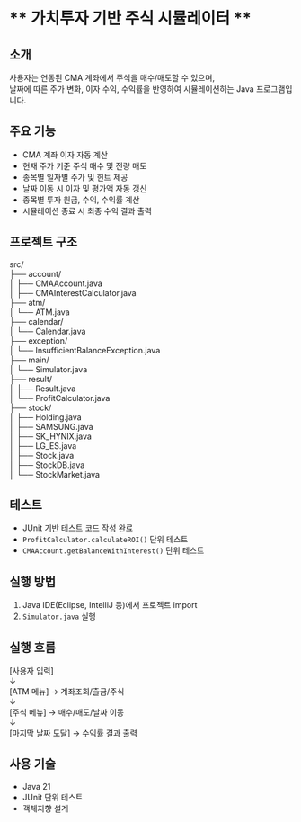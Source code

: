 # ** 가치투자 기반 주식 시뮬레이터 **

## 소개  
사용자는 연동된 CMA 계좌에서 주식을 매수/매도할 수 있으며,  
날짜에 따른 주가 변화, 이자 수익, 수익률을 반영하여 시뮬레이션하는 Java 프로그램입니다.

## 주요 기능
   - CMA 계좌 이자 자동 계산
   - 현재 주가 기준 주식 매수 및 전량 매도
   - 종목별 일자별 주가 및 힌트 제공
   - 날짜 이동 시 이자 및 평가액 자동 갱신
   - 종목별 투자 원금, 수익, 수익률 계산
   - 시뮬레이션 종료 시 최종 수익 결과 출력

## 프로젝트 구조  
  src/  
    ├── account/  
    │   ├── CMAAccount.java   
    │   ├── CMAInterestCalculator.java  
    ├── atm/  
    │   └── ATM.java  
    ├── calendar/  
    │   └── Calendar.java  
    ├── exception/  
    │   └── InsufficientBalanceException.java  
    ├── main/  
    │   └── Simulator.java  
    ├── result/  
    │   ├── Result.java  
    │   └── ProfitCalculator.java  
    ├── stock/  
    │   ├── Holding.java  
    │   ├── SAMSUNG.java  
    │   ├── SK_HYNIX.java  
    │   ├── LG_ES.java  
    │   ├── Stock.java  
    │   ├── StockDB.java  
    │   └── StockMarket.java 

## 테스트  
   - JUnit 기반 테스트 코드 작성 완료
   - `ProfitCalculator.calculateROI()` 단위 테스트
   -  `CMAAccount.getBalanceWithInterest()` 단위 테스트

## 실행 방법  
   1. Java IDE(Eclipse, IntelliJ 등)에서 프로젝트 import
   2. `Simulator.java` 실행

## 실행 흐름  
   [사용자 입력]  
         ↓  
   [ATM 메뉴] → 계좌조회/출금/주식  
         ↓  
   [주식 메뉴] → 매수/매도/날짜 이동  
         ↓  
   [마지막 날짜 도달] → 수익률 결과 출력  

## 사용 기술  
   - Java 21
   - JUnit 단위 테스트
   - 객체지향 설계
